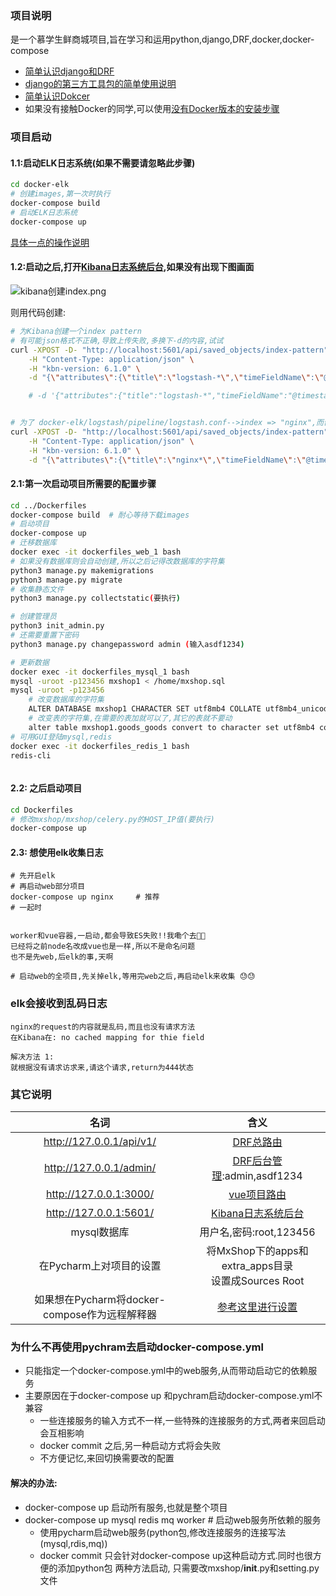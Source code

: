 ### 项目说明
是一个慕学生鲜商城项目,旨在学习和运用python,django,DRF,docker,docker-compose
- [简单认识django和DRF](mxshop/README.md)
- [django的第三方工具包的简单使用说明](mxshop/mxshop/README.md)
- [简单认识Dokcer](./Dockerfiles/README.md)
- 如果没有接触Docker的同学,可以使用[没有Docker版本的安装步骤](mxshop/no_docker_install.md)

### 项目启动
#### 1.1:启动ELK日志系统(如果不需要请忽略此步骤)
```bash
cd docker-elk
# 创建images,第一次时执行
docker-compose build
# 启动ELK日志系统
docker-compose up

```

[具体一点的操作说明](./docker-elk/README.md)

#### 1.2:启动之后,打开[Kibana日志系统后台](http://127.0.0.1:5601/),如果没有出现下图画面
![kibana创建index.png](https://i.loli.net/2020/06/16/6seiAZYUgrTRE7c.png)

则用代码创建:
```bash
# 为Kibana创建一个index pattern
# 有可能json格式不正确,导致上传失败,多换下-d的内容,试试
curl -XPOST -D- "http://localhost:5601/api/saved_objects/index-pattern" \
    -H "Content-Type: application/json" \
    -H "kbn-version: 6.1.0" \
    -d "{\"attributes\":{\"title\":\"logstash-*\",\"timeFieldName\":\"@timestamp\"}}"

    # -d '{"attributes":{"title":"logstash-*","timeFieldName":"@timestamp"}}


# 为了 docker-elk/logstash/pipeline/logstash.conf-->index => "nginx",而创建
curl -XPOST -D- "http://localhost:5601/api/saved_objects/index-pattern" \
    -H "Content-Type: application/json" \
    -H "kbn-version: 6.1.0" \
    -d "{\"attributes\":{\"title\":\"nginx*\",\"timeFieldName\":\"@timestamp\"}}"
```



#### 2.1:第一次启动项目所需要的配置步骤
```bash
cd ../Dockerfiles
docker-compose build  # 耐心等待下载images
# 启动项目
docker-compose up 
# 迁移数据库
docker exec -it dockerfiles_web_1 bash
# 如果没有数据库则会自动创建,所以之后记得改数据库的字符集
python3 manage.py makemigrations
python3 manage.py migrate
# 收集静态文件
python3 manage.py collectstatic(要执行)

# 创建管理员
python3 init_admin.py
# 还需要重置下密码
python3 manage.py changepassword admin (输入asdf1234)

# 更新数据
docker exec -it dockerfiles_mysql_1 bash
mysql -uroot -p123456 mxshop1 < /home/mxshop.sql
mysql -uroot -p123456
    # 改变数据库的字符集
    ALTER DATABASE mxshop1 CHARACTER SET utf8mb4 COLLATE utf8mb4_unicode_ci;
    # 改变表的字符集,在需要的表加就可以了,其它的表就不要动
    alter table mxshop1.goods_goods convert to character set utf8mb4 collate utf8mb4_bin;
# 可用GUI登陆mysql,redis
docker exec -it dockerfiles_redis_1 bash
redis-cli



```

#### 2.2: 之后启动项目
```bash
cd Dockerfiles
# 修改mxshop/mxshop/celery.py的HOST_IP值(要执行)
docker-compose up
```

#### 2.3: 想使用elk收集日志

```
# 先开启elk
# 再启动web部分项目
docker-compose up nginx     # 推荐
# 一起时


worker和vue容器,一启动,都会导致ES失败!!我嘞个去🥶🥶
已经将之前node名改成vue也是一样,所以不是命名问题
也不是先web,后elk的事,天啊

# 启动web的全项目,先关掉elk,等用完web之后,再启动elk来收集 😓😓

```

### elk会接收到乱码日志

```
nginx的request的内容就是乱码,而且也没有请求方法
在Kibana在: no cached mapping for thie field

解决方法 1:
就根据没有请求访求来,请这个请求,return为444状态

```





### 其它说明

| 名词 | 含义 | 
| :------: | :------: | 
| http://127.0.0.1/api/v1/ | [DRF总路由](http://127.0.0.1/api/v1/)   |
| http://127.0.0.1/admin/ | [DRF后台管理](http://127.0.0.1/admin/):admin,asdf1234   |
| http://127.0.0.1:3000/ |  [vue项目路由](http://127.0.0.1:3000)  |
| http://127.0.0.1:5601/ |  [Kibana日志系统后台](http://127.0.0.1:5601/)  |
| mysql数据库 | 用户名,密码:root,123456  |
| 在Pycharm上对项目的设置  | 将MxShop下的apps和extra_apps目录<br>设置成Sources Root  |
| 如果想在Pycharm将docker-compose作为远程解释器  | [参考这里进行设置](https://www.leipengkai.com/article/46/)  |



### 为什么不再使用pychram去启动docker-compose.yml
- 只能指定一个docker-compose.yml中的web服务,从而带动启动它的依赖服务
- 主要原因在于docker-compose up 和pychram启动docker-compose.yml不兼容
    - 一些连接服务的输入方式不一样,一些特殊的连接服务的方式,两者来回启动会互相影响
    - docker commit 之后,另一种启动方式将会失败
    - 不方便记忆,来回切换需要改的配置
#### 解决的办法:
- docker-compose up  启动所有服务,也就是整个项目
- docker-compose up mysql redis mq worker  # 启动web服务所依赖的服务
    - 使用pycharm启动web服务(python包,修改连接服务的连接写法(mysql,rdis,mq))
    - docker commit 只会针对docker-compose up这种启动方式.同时也很方便的添加python包
两种方法启动, 只需要改mxshop/__init__.py和setting.py文件
